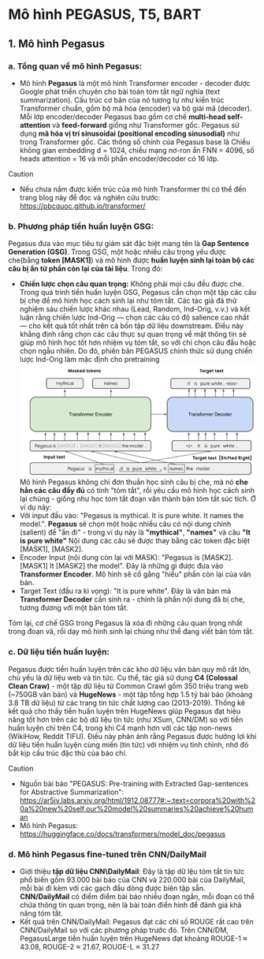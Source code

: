 # Mô hình **PEGASUS**, **T5**, **BART**

## 1. Mô hình Pegasus
### a. Tổng quan về mô hình Pegasus:
- Mô hình **Pegasus** là một mô hình Transformer encoder - decoder được Google phát triển chuyên cho bài toán tóm tắt ngữ nghĩa (text summarization). Cấu trúc cơ bản của nó tương tự như kiến trúc Transformer chuẩn, gồm bộ mã hóa (encoder) và bộ giải mã (decoder). Mỗi lớp encoder/decoder Pegasus bao gồm cơ chế **multi-head self-attention** và **feed-forward** giống như Transformer gốc. Pegasus sử dụng **mã hóa vị trí sinusoidai (positional encoding sinusodial)** như trong Transformer gốc. Các thông số chính của Pegasus base là Chiều không gian embedding d = 1024, chiều mạng nơ-ron ẩn FNN = 4096, số heads attention = 16 và mỗi phần encoder/decoder có 16 lớp. 

> [!CAUTION]
- Nếu chưa nắm được kiến trúc của mô hình Transformer thì có thể đến trang blog này để đọc và nghiên cứu trước: https://pbcquoc.github.io/transformer/

### b. Phương pháp tiền huấn luyện GSG:
Pegasus đưa vào mục tiêu tự giám sát đặc biệt mang tên là **Gap Sentence Generation (GSG)**. Trong GSG, một hoặc nhiều câu trọng yếu được che(bằng **token [MASK1]**) và mô hình được **huấn luyện sinh lại toàn bộ các câu bị ẩn từ phần còn lại của tài liệu**. Trong đó:
- **Chiến lược chọn câu quan trọng:** Không phải mọi câu đều được che. Trong quá trình tiền huấn luyện GSG, Pegasus cần chọn một tập các câu bị che để mô hình học cách sinh lại như tóm tắt. Các tác giả đã thử nghiệm sáu chiến lược khác nhau (Lead, Random, Ind-Orig, v.v.) và kết luận rằng chiến lược Ind-Orig — chọn các câu có độ salience cao nhất — cho kết quả tốt nhất trên cả bốn tập dữ liệu downstream. Điều này khẳng định rằng chọn các câu thực sự quan trọng về mặt thông tin sẽ giúp mô hình học tốt hơn nhiệm vụ tóm tắt, so với chỉ chọn câu đầu hoặc chọn ngẫu nhiên. Do đó, phiên bản PEGASUS chính thức sử dụng chiến lược Ind-Orig làm mặc định cho pretraining
![alt text](Pegasus_Architecture.png)
Mô hình Pegasus không chỉ đơn thuần học sinh câu bị che, mà nó **che hẳn các câu đầy đủ** có tính "tóm tắt", rồi yêu cầu mô hình học cách sinh lại chúng - giống như học tóm tắt đoạn văn thành bản tóm tắt súc tích. Ở ví dụ này:
- Với input đầu vào: "Pegasus is mythical. It is pure white. It names the model.". **Pegasus** sẽ chọn một hoặc nhiều câu có nội dung chính (salient) để "ẩn đi" - trong ví dụ này là **"mythical"**, **"names"** và câu **"It is pure white"** Nội dung các câu sẽ được thay bằng các token đặc biệt [MASK1], [MASK2]. 
- Encoder Input (nội dung còn lại với MASK): "Pegasus is [MASK2]. [MASK1] It [MASK2] the model". Đây là những gì được đưa vào **Transformer Encoder**. Mô hình sẽ cố gắng "hiểu" phần còn lại của văn bản. 
- Target Text (đầu ra kì vọng): "It is pure white". Đây là văn bản mà **Transformer Decoder** cần sinh ra - chính là phần nội dung đã bị che, tương đương với một bản tóm tắt. 

Tóm lại, cơ chế GSG trong Pegasus là xóa đi những câu quan trọng nhất trong đoạn vă, rồi dạy mô hình sinh lại chúng như thể đang viết bản tóm tắt. 
### c. Dữ liệu tiền huấn luyện: 
Pegasus được tiền huấn luyện trên các kho dữ liệu văn bản quy mô rất lớn, chủ yếu là dữ liệu web và tin tức. Cụ thể, tác giả sử dụng **C4 (Colossal Clean Craw)** - một tập dữ liệu từ Common Crawl gồm 350 triệu trang web (~750GB văn bản) và **HugeNews** - một tập tổng hợp 1.5 tỷ bài báo  (khoảng 3.8 TB dữ liệu) từ các trang tin tức chất lượng cao (2013-2019). Thống kê kết quả cho thấy tiền huấn luyện trên HugeNews giúp Pegasus đạt hiệu năng tốt hơn trên các bộ dữ liệu tin tức (như XSum, CNN/DM) so với tiền huấn luyện chỉ trên C4, trong khi C4 mạnh hơn với các tập non-news (WikiHow, Reddit TIFU). Điều này phản ánh rằng Pegasus được hưởng lợi khi dữ liệu tiền huấn luyện cùng miền (tin tức) với nhiệm vụ tinh chỉnh, nhờ đó bắt kịp cấu trúc đặc thù của báo chí.

>[!CAUTION]
- Nguồn bài báo "PEGASUS: Pre-training with Extracted Gap-sentences for Abstractive Summarization": https://ar5iv.labs.arxiv.org/html/1912.08777#:~:text=corpora%20with%20a%20new%20self,our%20model%20summaries%20achieve%20human
- Mô hình Pegasus: https://huggingface.co/docs/transformers/model_doc/pegasus

### d. Mô hình Pegasus fine-tuned trên CNN/DailyMail
- Giới thiệu **tập dữ liệu CNN\DailyMail**: Đây là tập dữ lệu tóm tắt tin tức phổ biến gồm 93.000 bài báo của CNN và 220.000 bài của DailyMail, mỗi bài đi kèm với các gạch đầu dòng được biên tập sẵn. **CNN/DailyMail** có điểm điểm bài báo nhiều đoạn ngắn, mỗi đoạn có thể chứa thông tin quan trọng, nên là bài toán điển hình để đánh giá khả năng tóm tắt. 
- Kết quả trên CNN/DailyMail: Pegasus đạt các chỉ số ROUGE rất cao trên CNN/DailyMail so với các phương pháp trước đó. Trên CNN/DM, PegasusLarge tiền huấn luyện trên HugeNews đạt khoảng ROUGE-1 ≈ 43.08, ROUGE-2 ≈ 21.67, ROUGE-L ≈ 31.27